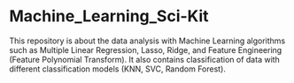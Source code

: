 # Machine_Learning_Sci-Kit
This repository is about the data analysis with Machine Learning algorithms such as Multiple Linear Regression, Lasso, Ridge, and Feature Engineering (Feature Polynomial Transform). It also contains classification of data with different classification models (KNN, SVC, Random Forest).

